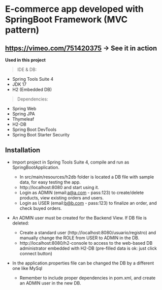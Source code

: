 # E-commerce app developed with SpringBoot Framework (MVC pattern)

## https://vimeo.com/751420375   -> See it in action
**Used in this project**  

> IDE & DB:
* Spring Tools Suite 4 
* JDK 17  
* H2 (Embedded DB)

> Dependencies:
* Spring Web
* Spring JPA
* Thymeleaf
* H2-DB
* Spring Boot DevTools
* Spring Boot Starter Security

Installation
------------

- Import project in Spring Tools Suite 4, compile and run as SpringBootApplication.
    - In src/main/resources/h2db folder is located a DB file with sample data, for easy testing the app.
    - http://localhost:8080 and start using it.
    - Login as ADMIN (email:a@a.com - pass:123) to create/delete products, view existing orders and users.
    - Login as USER (email:b@b.com - pass:123) to finalize an order, and check buyed orders.

- An ADMIN user must be created for the Backend View. If DB file is deleted:
    - Create a standard user (http://localhost:8080/usuario/registro) and manually change the ROLE from USER to ADMIN in the DB.
    - http://localhost:8080/h2-console to access to the web-based DB administrator embedded with H2-DB (pre-filled data is ok: just click connect button)
    
- In the application.properties file can be changed the DB by a different one like MySql
    - Remember to include proper dependencies in pom.xml, and create an ADMIN user in the new DB.
